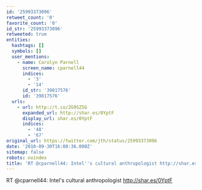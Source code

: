 ```yaml
---
id: '25993373096'
retweet_count: '0'
favorite_count: '0'
id_str: '25993373096'
retweeted: true
entities:
  hashtags: []
  symbols: []
  user_mentions:
    - name: Carolyn Parnell
      screen_name: cparnell44
      indices:
        - '3'
        - '14'
      id_str: '39817576'
      id: '39817576'
  urls:
    - url: http://t.co/2G9SZSG
      expanded_url: http://shar.es/0YptF
      display_url: shar.es/0YptF
      indices:
        - '48'
        - '67'
original_url: https://twitter.com/jth/status/25993373096
date: '2010-09-30T16:08:36.000Z'
sitemap: false
robots: noindex
title: 'RT @cparnell44: Intel''s cultural anthropologist http://shar.es/0YptF'
---
```


RT @cparnell44: Intel's cultural anthropologist http://shar.es/0YptF